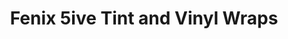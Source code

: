 ---
title: "Fenix 5ive Tint and Vinyl Wraps"
url: /cottage-hills/fenix-5ive-tint-and-vinyl-wraps/
shop: shop
---